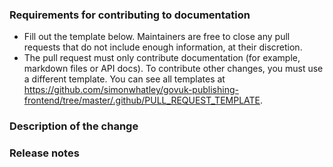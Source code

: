 ### Requirements for contributing to documentation

- Fill out the template below. Maintainers are free to close any pull requests that do not include enough information, at their discretion.
- The pull request must only contribute documentation (for example, markdown files or API docs). To contribute other changes, you must use a different template. You can see all templates at https://github.com/simonwhatley/govuk-publishing-frontend/tree/master/.github/PULL_REQUEST_TEMPLATE.

### Description of the change

<!--

We must be able to understand the purpose of your change from this description. The pull request may be closed at the maintainers' discretion if we can't get a good idea of the benefits of the change from the description provided.

-->

### Release notes

<!--

Please describe the changes in a single line that explains this improvement in terms that a user can understand. This text forms part of the release notes.

If this change is not user-facing or notable enough to for release notes, you may use the strings "Not applicable" or "N/A" here.

Examples:

- The GitHub package now allows you to add co-authors to commits.
- Fixed an issue where multiple cursors did not work in a file with a single line.
- Increased the performance of searching and replacing across a whole project.

-->
